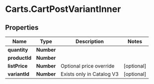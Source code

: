 # Carts.CartPostVariantInner

## Properties
Name | Type | Description | Notes
------------ | ------------- | ------------- | -------------
**quantity** | **Number** |  | 
**productId** | **Number** |  | 
**listPrice** | **Number** | Optional price override | [optional] 
**variantId** | **Number** | Exists only in Catalog V3 | [optional] 
